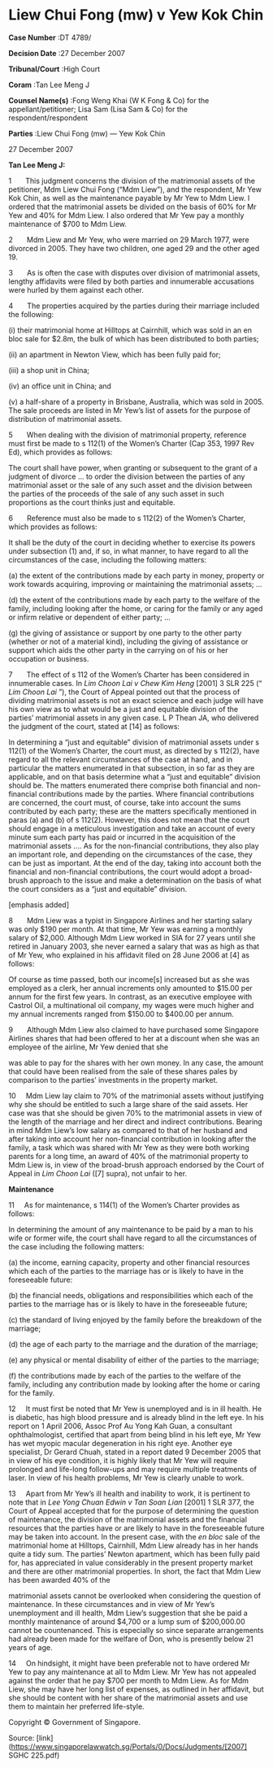 # Liew Chui Fong (mw) v Yew Kok Chin 



**Case Number** :DT 4789/ 

**Decision Date** :27 December 2007 

**Tribunal/Court** :High Court 

**Coram** :Tan Lee Meng J 

**Counsel Name(s)** :Fong Weng Khai (W K Fong & Co) for the appellant/petitioner; Lisa Sam (Lisa Sam & Co) for the respondent/respondent 

**Parties** :Liew Chui Fong (mw) — Yew Kok Chin 

27 December 2007 

**Tan Lee Meng J:** 

1       This judgment concerns the division of the matrimonial assets of the petitioner, Mdm Liew Chui Fong (“Mdm Liew”), and the respondent, Mr Yew Kok Chin, as well as the maintenance payable by Mr Yew to Mdm Liew. I ordered that the matrimonial assets be divided on the basis of 60% for Mr Yew and 40% for Mdm Liew. I also ordered that Mr Yew pay a monthly maintenance of $700 to Mdm Liew. 

2       Mdm Liew and Mr Yew, who were married on 29 March 1977, were divorced in 2005. They have two children, one aged 29 and the other aged 19. 

3       As is often the case with disputes over division of matrimonial assets, lengthy affidavits were filed by both parties and innumerable accusations were hurled by them against each other. 

4       The properties acquired by the parties during their marriage included the following: 

 (i) their matrimonial home at Hilltops at Cairnhill, which was sold in an en bloc sale for $2.8m, the bulk of which has been distributed to both parties; 

 (ii) an apartment in Newton View, which has been fully paid for; 

 (iii) a shop unit in China; 

 (iv) an office unit in China; and 

 (v) a half-share of a property in Brisbane, Australia, which was sold in 2005. The sale proceeds are listed in Mr Yew’s list of assets for the purpose of distribution of matrimonial assets. 

5       When dealing with the division of matrimonial property, reference must first be made to s 112(1) of the Women’s Charter (Cap 353, 1997 Rev Ed), which provides as follows: 

 The court shall have power, when granting or subsequent to the grant of a judgment of divorce ... to order the division between the parties of any matrimonial asset or the sale of any such asset and the division between the parties of the proceeds of the sale of any such asset in such proportions as the court thinks just and equitable. 

6       Reference must also be made to s 112(2) of the Women’s Charter, which provides as follows: 


 It shall be the duty of the court in deciding whether to exercise its powers under subsection (1) and, if so, in what manner, to have regard to all the circumstances of the case, including the following matters: 

 (a) the extent of the contributions made by each party in money, property or work towards acquiring, improving or maintaining the matrimonial assets; ... 

 (d) the extent of the contributions made by each party to the welfare of the family, including looking after the home, or caring for the family or any aged or infirm relative or dependent of either party; ... 

 (g) the giving of assistance or support by one party to the other party (whether or not of a material kind), including the giving of assistance or support which aids the other party in the carrying on of his or her occupation or business. 

7       The effect of s 112 of the Women’s Charter has been considered in innumerable cases. In _Lim Choon Lai v Chew Kim Heng_ <span class="citation">[2001] 3 SLR 225</span> (“ _Lim Choon Lai_ ”), the Court of Appeal pointed out that the process of dividing matrimonial assets is not an exact science and each judge will have his own view as to what would be a just and equitable division of the parties’ matrimonial assets in any given case. L P Thean JA, who delivered the judgment of the court, stated at [14] as follows: 

 In determining a “just and equitable” division of matrimonial assets under s 112(1) of the Women’s Charter, the court must, as directed by s 112(2), have regard to all the relevant circumstances of the case at hand, and in particular the matters enumerated in that subsection, in so far as they are applicable, and on that basis determine what a “just and equitable” division should be. The matters enumerated there comprise both financial and non-financial contributions made by the parties. Where financial contributions are concerned, the court must, of course, take into account the sums contributed by each party; these are the matters specifically mentioned in paras (a) and (b) of s 112(2). However, this does not mean that the court should engage in a meticulous investigation and take an account of every minute sum each party has paid or incurred in the acquisition of the matrimonial assets .... As for the non-financial contributions, they also play an important role, and depending on the circumstances of the case, they can be just as important. At the end of the day, taking into account both the financial and non-financial contributions, the court would adopt a broad-brush approach to the issue and make a determination on the basis of what the court considers as a “just and equitable” division. 

 [emphasis added] 

8       Mdm Liew was a typist in Singapore Airlines and her starting salary was only $190 per month. At that time, Mr Yew was earning a monthly salary of $2,000. Although Mdm Liew worked in SIA for 27 years until she retired in January 2003, she never earned a salary that was as high as that of Mr Yew, who explained in his affidavit filed on 28 June 2006 at [4] as follows: 

 Of course as time passed, both our income[s] increased but as she was employed as a clerk, her annual increments only amounted to $15.00 per annum for the first few years. In contrast, as an executive employee with Castrol Oil, a multinational oil company, my wages were much higher and my annual increments ranged from $150.00 to $400.00 per annum. 

9       Although Mdm Liew also claimed to have purchased some Singapore Airlines shares that had been offered to her at a discount when she was an employee of the airline, Mr Yew denied that she 


was able to pay for the shares with her own money. In any case, the amount that could have been realised from the sale of these shares pales by comparison to the parties’ investments in the property market. 

10     Mdm Liew lay claim to 70% of the matrimonial assets without justifying why she should be entitled to such a large share of the said assets. Her case was that she should be given 70% to the matrimonial assets in view of the length of the marriage and her direct and indirect contributions. Bearing in mind Mdm Liew’s low salary as compared to that of her husband and after taking into account her non-financial contribution in looking after the family, a task which was shared with Mr Yew as they were both working parents for a long time, an award of 40% of the matrimonial property to Mdm Liew is, in view of the broad-brush approach endorsed by the Court of Appeal in _Lim Choon Lai_ ([7] supra), not unfair to her. 

**Maintenance** 

11     As for maintenance, s 114(1) of the Women’s Charter provides as follows: 

 In determining the amount of any maintenance to be paid by a man to his wife or former wife, the court shall have regard to all the circumstances of the case including the following matters: 

 (a) the income, earning capacity, property and other financial resources which each of the parties to the marriage has or is likely to have in the foreseeable future: 

 (b) the financial needs, obligations and responsibilities which each of the parties to the marriage has or is likely to have in the foreseeable future; 

 (c) the standard of living enjoyed by the family before the breakdown of the marriage; 

 (d) the age of each party to the marriage and the duration of the marriage; 

 (e) any physical or mental disability of either of the parties to the marriage; 

 (f) the contributions made by each of the parties to the welfare of the family, including any contribution made by looking after the home or caring for the family. 

12     It must first be noted that Mr Yew is unemployed and is in ill health. He is diabetic, has high blood pressure and is already blind in the left eye. In his report on 1 April 2006, Assoc Prof Au Yong Kah Guan, a consultant ophthalmologist, certified that apart from being blind in his left eye, Mr Yew has wet myopic macular degeneration in his right eye. Another eye specialist, Dr Gerard Chuah, stated in a report dated 9 December 2005 that in view of his eye condition, it is highly likely that Mr Yew will require prolonged and life-long follow-ups and may require multiple treatments of laser. In view of his health problems, Mr Yew is clearly unable to work. 

13     Apart from Mr Yew’s ill health and inability to work, it is pertinent to note that in _Lee Yong Chuan Edwin v Tan Soan Lian_ <span class="citation">[2001] 1 SLR 377</span>, the Court of Appeal accepted that for the purpose of determining the question of maintenance, the division of the matrimonial assets and the financial resources that the parties have or are likely to have in the foreseeable future may be taken into account. In the present case, with the _en bloc_ sale of the matrimonial home at Hilltops, Cairnhill, Mdm Liew already has in her hands quite a tidy sum. The parties’ Newton apartment, which has been fully paid for, has appreciated in value considerably in the present property market and there are other matrimonial properties. In short, the fact that Mdm Liew has been awarded 40% of the 


matrimonial assets cannot be overlooked when considering the question of maintenance. In these circumstances and in view of Mr Yew’s unemployment and ill health, Mdm Liew’s suggestion that she be paid a monthly maintenance of around $4,700 or a lump sum of $200,000.00 cannot be countenanced. This is especially so since separate arrangements had already been made for the welfare of Don, who is presently below 21 years of age. 

14     On hindsight, it might have been preferable not to have ordered Mr Yew to pay any maintenance at all to Mdm Liew. Mr Yew has not appealed against the order that he pay $700 per month to Mdm Liew. As for Mdm Liew, she may have her long list of expenses, as outlined in her affidavit, but she should be content with her share of the matrimonial assets and use them to maintain her preferred life-style. 

 Copyright © Government of Singapore. 


Source: [link](https://www.singaporelawwatch.sg/Portals/0/Docs/Judgments/[2007] SGHC 225.pdf)
